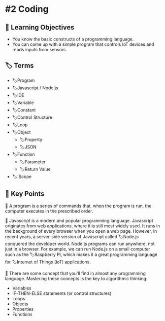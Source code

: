 # \#2 Coding

## 🎯 Learning Objectives

* You know the basic constructs of a programming language.
* You can come up with a simple program that controls IoT devices and reads inputs from sensors.

## 🏷 Terms

* 🏷Program
* 🏷Javascript / Node.js
* 🏷IDE
* 🏷Variable
* 🏷Constant
* 🏷Control Structure
* 🏷Loop
* 🏷Object
  * 🏷Property
  * 🏷JSON 
* 🏷Function
  * 🏷Parameter
  * 🏷Return Value
* 🏷 Scope

## 🔑 Key Points

🔑 A program is a series of commands that, when the program is run, the computer executes in the prescribed order.

🔑 Javascript is a modern and popular programming language. Javascript originates from web applications, where it is still most widely used. It runs in the background of every browser when you open a web page. However, in recent years, a server-side version of Javascript called 🏷Node.js conquered the developer world. Node.js programs can run anywhere, not just in a browser. For example, we can run Node.js on a small computer such as the 🏷Raspberry Pi, which makes it a great programming language for 🏷Internet of Things \(IoT\) applications.

🔑 There are some concept that you'll find in almost any programming language. Mastering these concepts is the key to algorithmic thinking: 

* Variables
* IF-THEN-ELSE statements \(or control  structures\)
* Loops 
* Objects
* Properties
* Functions 


